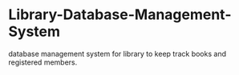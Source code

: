 # Library-Database-Management-System
database management system for library to keep track books and registered members.
